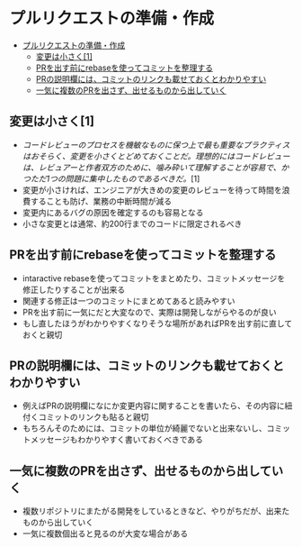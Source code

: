 # プルリクエストの準備・作成

- [プルリクエストの準備・作成](#プルリクエストの準備作成)
  - [変更は小さく\[1\]](#変更は小さく1)
  - [PRを出す前にrebaseを使ってコミットを整理する](#prを出す前にrebaseを使ってコミットを整理する)
  - [PRの説明欄には、コミットのリンクも載せておくとわかりやすい](#prの説明欄にはコミットのリンクも載せておくとわかりやすい)
  - [一気に複数のPRを出さず、出せるものから出していく](#一気に複数のprを出さず出せるものから出していく)


## 変更は小さく[1]

- *コードレビューのプロセスを機敏なものに保つ上で最も重要なプラクティスはおそらく、変更を小さくとどめておくことだ。理想的にはコードレビューは、レビュアーと作者双方のために、噛み砕いて理解することが容易で、かつただ1つの問題に集中したものであるべきだ。*[1]
- 変更が小さければ、エンジニアが大きめの変更のレビューを待って時間を浪費することも防げ、業務の中断時間が減る
- 変更内にあるバグの原因を確定するのも容易となる
- 小さな変更とは通常、約200行までのコードに限定されるべき

## PRを出す前にrebaseを使ってコミットを整理する

- intaractive rebaseを使ってコミットをまとめたり、コミットメッセージを修正したりすることが出来る
- 関連する修正は一つのコミットにまとめてあると読みやすい
- PRを出す前に一気にだと大変なので、実際は開発しながらやるのが良い
- もし直したほうがわかりやすくなりそうな場所があればPRを出す前に直しておくと親切

## PRの説明欄には、コミットのリンクも載せておくとわかりやすい

- 例えばPRの説明欄になにか変更内容に関することを書いたら、その内容に紐付くコミットのリンクも貼ると親切
- もちろんそのためには、コミットの単位が綺麗でないと出来ないし、コミットメッセージもわかりやすく書いておくべきである

## 一気に複数のPRを出さず、出せるものから出していく

- 複数リポジトリにまたがる開発をしているときなど、やりがちだが、出来たものから出していく
- 一気に複数個出ると見るのが大変な場合がある
